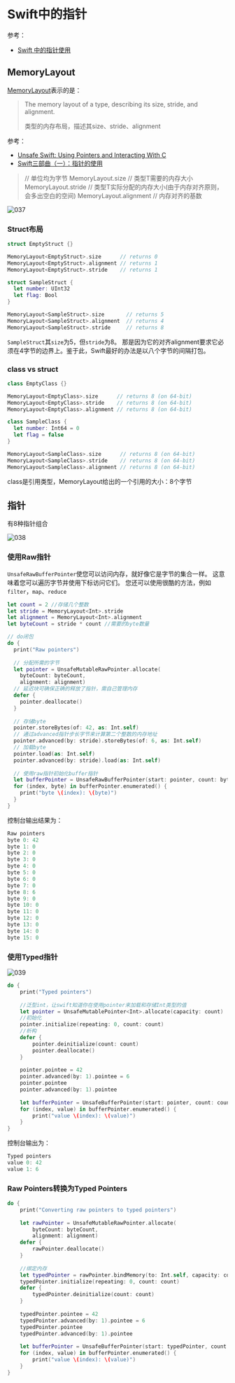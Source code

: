 # Swift中的指针

参考：

+ [Swift 中的指针使用](https://onevcat.com/2015/01/swift-pointer/)



## MemoryLayout

[MemoryLayout](https://developer.apple.com/documentation/swift/memorylayout)表示的是：

> The memory layout of a type, describing its size, stride, and alignment.
>
> 类型的内存布局，描述其size、stride、alignment

参考：

+ [Unsafe Swift: Using Pointers and Interacting With C](https://www.raywenderlich.com/7181017-unsafe-swift-using-pointers-and-interacting-with-c)
+ [Swift三部曲（一）：指针的使用](https://juejin.im/post/6844903872905871367)



> // 单位均为字节
> MemoryLayout<T>.size       // 类型T需要的内存大小
> MemoryLayout<T>.stride     // 类型T实际分配的内存大小(由于内存对齐原则，会多出空白的空间)
> MemoryLayout<T>.alignment  // 内存对齐的基数



![037](https://github.com/winfredzen/iOS-Basic/blob/master/Swift/images/37.png)



### Struct布局

```swift
struct EmptyStruct {}

MemoryLayout<EmptyStruct>.size      // returns 0
MemoryLayout<EmptyStruct>.alignment // returns 1
MemoryLayout<EmptyStruct>.stride    // returns 1

struct SampleStruct {
  let number: UInt32
  let flag: Bool
}

MemoryLayout<SampleStruct>.size       // returns 5
MemoryLayout<SampleStruct>.alignment  // returns 4
MemoryLayout<SampleStruct>.stride     // returns 8
```

`SampleStruct`其`size`为5，但`stride`为8。 那是因为它的对齐alignment要求它必须在4字节的边界上。鉴于此，Swift最好的办法是以八个字节的间隔打包。



### class vs struct

```swift
class EmptyClass {}

MemoryLayout<EmptyClass>.size      // returns 8 (on 64-bit)
MemoryLayout<EmptyClass>.stride    // returns 8 (on 64-bit)
MemoryLayout<EmptyClass>.alignment // returns 8 (on 64-bit)

class SampleClass {
  let number: Int64 = 0
  let flag = false
}

MemoryLayout<SampleClass>.size      // returns 8 (on 64-bit)
MemoryLayout<SampleClass>.stride    // returns 8 (on 64-bit)
MemoryLayout<SampleClass>.alignment // returns 8 (on 64-bit)
```

class是引用类型，MemoryLayout给出的一个引用的大小：8个字节



## 指针

有8种指针组合

![038](https://github.com/winfredzen/iOS-Basic/blob/master/Swift/images/38.png)



### 使用Raw指针

`UnsafeRawBufferPointer`使您可以访问内存，就好像它是字节的集合一样。 这意味着您可以遍历字节并使用下标访问它们。 您还可以使用很酷的方法，例如`filter`，`map`、`reduce`

```swift
let count = 2 //存储几个整数
let stride = MemoryLayout<Int>.stride
let alignment = MemoryLayout<Int>.alignment
let byteCount = stride * count //需要的byte数量

// do闭包
do {
  print("Raw pointers")
  
  // 分配所需的字节
  let pointer = UnsafeMutableRawPointer.allocate(
    byteCount: byteCount,
    alignment: alignment)
  // 延迟块可确保正确的释放了指针，需自己管理内存
  defer {
    pointer.deallocate()
  }
  
  // 存储byte
  pointer.storeBytes(of: 42, as: Int.self)
  // 通过advanced指针步长字节来计算第二个整数的内存地址
  pointer.advanced(by: stride).storeBytes(of: 6, as: Int.self)
  // 加载byte
  pointer.load(as: Int.self)
  pointer.advanced(by: stride).load(as: Int.self)
  
  // 使用raw指针初始化buffer指针
  let bufferPointer = UnsafeRawBufferPointer(start: pointer, count: byteCount)
  for (index, byte) in bufferPointer.enumerated() {
    print("byte \(index): \(byte)")
  }
}

```

控制台输出结果为：

```swift
Raw pointers
byte 0: 42
byte 1: 0
byte 2: 0
byte 3: 0
byte 4: 0
byte 5: 0
byte 6: 0
byte 7: 0
byte 8: 6
byte 9: 0
byte 10: 0
byte 11: 0
byte 12: 0
byte 13: 0
byte 14: 0
byte 15: 0
```



### 使用Typed指针

![039](https://github.com/winfredzen/iOS-Basic/blob/master/Swift/images/39.png)

```swift
do {
    print("Typed pointers")
    
    //泛型int，让swift知道你在使用pointer来加载和存储Int类型的值
    let pointer = UnsafeMutablePointer<Int>.allocate(capacity: count)
    //初始化
    pointer.initialize(repeating: 0, count: count)
    //析构
    defer {
        pointer.deinitialize(count: count)
        pointer.deallocate()
    }
    
    pointer.pointee = 42
    pointer.advanced(by: 1).pointee = 6
    pointer.pointee
    pointer.advanced(by: 1).pointee
    
    let bufferPointer = UnsafeBufferPointer(start: pointer, count: count)
    for (index, value) in bufferPointer.enumerated() {
        print("value \(index): \(value)")
    }
}
```

控制台输出为：

```swift
Typed pointers
value 0: 42
value 1: 6
```



### Raw Pointers转换为Typed Pointers

```swift
do {
    print("Converting raw pointers to typed pointers")
    
    let rawPointer = UnsafeMutableRawPointer.allocate(
        byteCount: byteCount,
        alignment: alignment)
    defer {
        rawPointer.deallocate()
    }
    
    //绑定内存
    let typedPointer = rawPointer.bindMemory(to: Int.self, capacity: count)
    typedPointer.initialize(repeating: 0, count: count)
    defer {
        typedPointer.deinitialize(count: count)
    }
    
    typedPointer.pointee = 42
    typedPointer.advanced(by: 1).pointee = 6
    typedPointer.pointee
    typedPointer.advanced(by: 1).pointee
    
    let bufferPointer = UnsafeBufferPointer(start: typedPointer, count: count)
    for (index, value) in bufferPointer.enumerated() {
        print("value \(index): \(value)")
    }
}
```







